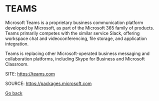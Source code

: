 # TEAMS

 Microsoft Teams is a proprietary business communication platform
 developed by Microsoft, as part of the Microsoft 365 family of 
 products. Teams primarily competes with the similar service Slack,
 offering workspace chat and videoconferencing, file storage, and 
 application integration.
 
 Teams is replacing other Microsoft-operated business messaging and 
 collaboration platforms, including Skype for Business and Microsoft 
 Classroom.
 
 SITE: https://teams.com

 SOURCE: https://packages.microsoft.com

 [Go back](https://portable-linux-apps.github.io/apps.html)
